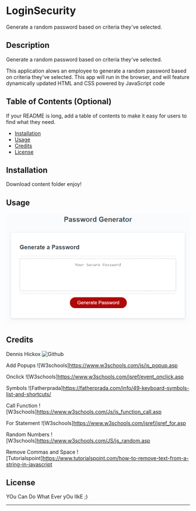# LoginSecurity
Generate a random password based on criteria they've selected.

## Description

Generate a random password based on criteria they've selected.

This application alows an employee  to generate a random password based on criteria they've selected. This app will run in the browser, and will feature dynamically updated HTML and CSS powered by JavaScript code

## Table of Contents (Optional)

If your README is long, add a table of contents to make it easy for users to find what they need.

- [Installation](#installation)
- [Usage](#usage)
- [Credits](#credits)
- [License](#license)

## Installation

Download content folder enjoy!

## Usage

![Screen Shot](assets/images/03-javascript-homework-demo.png)
    
## Credits
Dennis Hickox ![Github](https://github.com/frozzel)

Add Popups ![W3schools]https://www.w3schools.com/js/js_popup.asp

Onclick ![W3schools]https://www.w3schools.com/jsref/event_onclick.asp

Symbols ![Fatherprada]https://fatherprada.com/info/49-keyboard-symbols-list-and-shortcuts/

Call Function  ![W3schools]https://www.w3schools.com/Js/js_function_call.asp

For Statement ![W3schools]https://www.w3schools.com/jsref/jsref_for.asp

Random Numbers ![W3schools]https://www.w3schools.com/JS/js_random.asp

Remove Commas and Space ![Tutorialspoint]https://www.tutorialspoint.com/how-to-remove-text-from-a-string-in-javascript



## License

YOu Can Do What Ever yOu lIkE ;)

---
